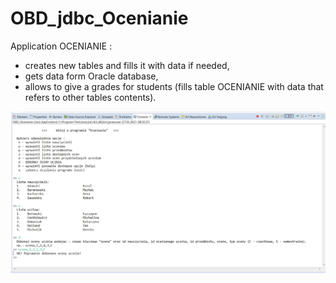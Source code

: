 # OBD_jdbc_Ocenianie

Application OCENIANIE :
- creates new tables and fills it with data if needed,
- gets data form Oracle database, 
- allows to give a grades for students (fills table OCENIANIE with data that refers to other tables contents).

<img src=https://github.com/marekbodziony/OBD_jdbc_Ocenianie/blob/master/ocenianie.jpg>
